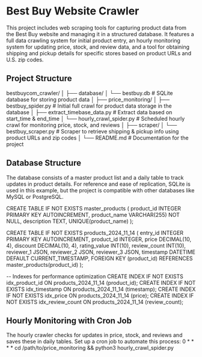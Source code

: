 # Best Buy Website Crawler

This project includes web scraping tools for capturing product data from the Best Buy website and managing it in a structured database. It features a full data crawling system for initial product entry, an hourly monitoring system for updating price, stock, and review data, and a tool for obtaining shipping and pickup details for specific stores based on product URLs and U.S. zip codes.

## Project Structure

bestbuycom_crawler/
│
├── database/
│   └── bestbuy.db               # SQLite database for storing product data
│
├── price_monitoring/
│   ├── bestbuy_spider.py        # Initial full crawl for product data storage in the database
│   ├── extract_timebase_data.py # Extract data based on start_time & end_time
│   └── hourly_crawl_spider.py   # Scheduled hourly crawl for monitoring price, stock, and reviews
│
├── scraper/
│   └── bestbuy_scraper.py       # Scraper to retrieve shipping & pickup info using product URLs and zip codes
│
└── README.md                    # Documentation for the project

## Database Structure
The database consists of a master product list and a daily table to track updates in product details. For reference and ease of replication, SQLite is used in this example, but the project is compatible with other databases like MySQL or PostgreSQL.

CREATE TABLE IF NOT EXISTS master_products (
    product_id INTEGER PRIMARY KEY AUTOINCREMENT,
    product_name VARCHAR(255) NOT NULL,
    description TEXT,
    UNIQUE(product_name)
);

CREATE TABLE IF NOT EXISTS products_2024_11_14 (
    entry_id INTEGER PRIMARY KEY AUTOINCREMENT,
    product_id INTEGER,
    price DECIMAL(10, 4),
    discount DECIMAL(10, 4),
    rating_value INT(10),
    review_count INT(10),
    reviewer_1 JSON,
    reviewer_2 JSON,
    reviewer_3 JSON,
    timestamp DATETIME DEFAULT CURRENT_TIMESTAMP,
    FOREIGN KEY (product_id) REFERENCES master_products(product_id)
);

-- Indexes for performance optimization
CREATE INDEX IF NOT EXISTS idx_product_id ON products_2024_11_14 (product_id);
CREATE INDEX IF NOT EXISTS idx_timestamp ON products_2024_11_14 (timestamp);
CREATE INDEX IF NOT EXISTS idx_price ON products_2024_11_14 (price);
CREATE INDEX IF NOT EXISTS idx_review_count ON products_2024_11_14 (review_count);

## Hourly Monitoring with Cron Job
The hourly crawler checks for updates in price, stock, and reviews and saves these in daily tables. Set up a cron job to automate this process:
0 * * * * cd /path/to/price_monitoring && python3 hourly_crawl_spider.py
